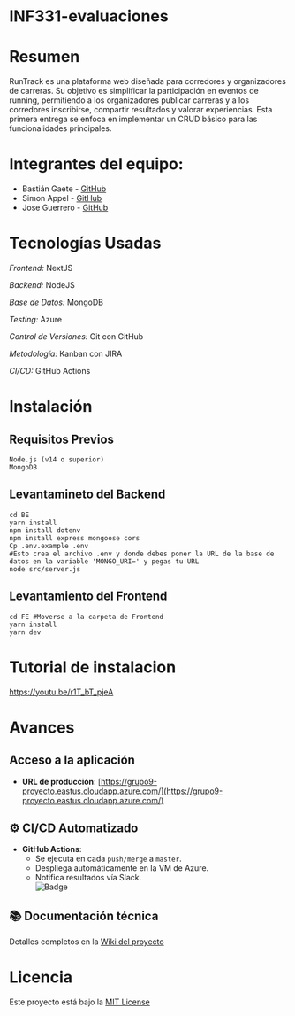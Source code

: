 # INF331-evaluaciones
# Resumen
RunTrack es una plataforma web diseñada para corredores y organizadores de carreras. Su objetivo es simplificar la participación en eventos de running, permitiendo a los organizadores publicar carreras y a los corredores inscribirse, compartir resultados y valorar experiencias. 
Esta primera entrega se enfoca en implementar un CRUD básico para las funcionalidades principales.

# Integrantes del equipo:
- Bastián Gaete - [GitHub](https://github.com/bastiangaetea)
- Simon Appel - [GitHub](https://github.com/SimonAppel)
- Jose Guerrero - [GitHub](https://github.com/JoseGuerrero16)

# Tecnologías Usadas
*Frontend:* NextJS

*Backend:* NodeJS

*Base de Datos:* MongoDB

*Testing:*  Azure

*Control de Versiones:* Git con GitHub

*Metodología:* Kanban con JIRA

*CI/CD:* GitHub Actions

# Instalación

  ## Requisitos Previos
    Node.js (v14 o superior)
    MongoDB
  ## Levantamineto del Backend
    cd BE
    yarn install
    npm install dotenv
    npm install express mongoose cors
    Cp .env.example .env
    #Esto crea el archivo .env y donde debes poner la URL de la base de datos en la variable 'MONGO_URI=' y pegas tu URL
    node src/server.js
  ## Levantamiento del Frontend
    cd FE #Moverse a la carpeta de Frontend
    yarn install
    yarn dev
# Tutorial de instalacion
  https://youtu.be/r1T_bT_pjeA

# Avances 
  ##  Acceso a la aplicación  
  - **URL de producción**: [https://grupo9-proyecto.eastus.cloudapp.azure.com/](https://grupo9-proyecto.eastus.cloudapp.azure.com/)  

  ## ⚙️ CI/CD Automatizado  
  - **GitHub Actions**:  
    - Se ejecuta en cada `push/merge` a `master`.  
    - Despliega automáticamente en la VM de Azure.  
    - Notifica resultados vía Slack.  
    ![Badge](https://github.com/inf-331-grupo-9/proyecto/blob/master/.github/workflows/deploy.yml)  

## 📚 Documentación técnica  
Detalles completos en la [Wiki del proyecto](https://github.com/inf-331-grupo-9/proyecto/wiki)

  
    
# Licencia
Este proyecto está bajo la [MIT License](./LICENSE)
